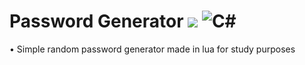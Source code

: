 # Password Generator [![](https://img.shields.io/badge/version-1.0-blue?style=flat)]() ![C#](https://img.shields.io/badge/made%20in-lua-blueviolet?style=flat)
• Simple random password generator made in lua for study purposes
